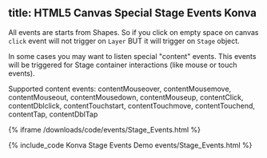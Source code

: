 title: HTML5 Canvas Special Stage Events Konva
---

All events are starts from Shapes. So if you click on empty space on canvas `click` event will not trigger on `Layer`  BUT it will trigger on `Stage` object.

In some cases you may want to listen special "content" events. This events will be triggered for Stage container interactions (like mouse or touch events).

Supported content events:
contentMouseover, contentMousemove, contentMouseout, contentMousedown, contentMouseup, contentClick, contentDblclick, contentTouchstart, contentTouchmove, contentTouchend, contentTap, contentDblTap

{% iframe /downloads/code/events/Stage_Events.html %}

{% include_code Konva Stage Events Demo events/Stage_Events.html %}
